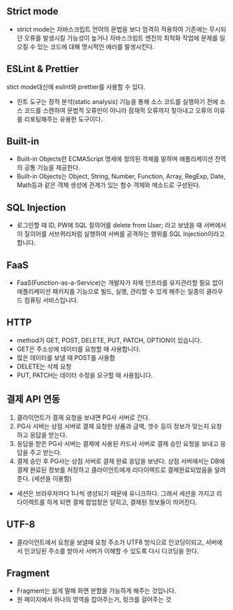 
##  Strict mode
- strict mode는 자바스크립트 언어의 문법을 보다 엄격히 적용하여 기존에는 무시되던 오류를 발생시킬 가능성이 높거나 자바스크립트 엔진의 최적화 작업에 문제를 일으킬 수 있는 코드에 대해 명시적인 에러를 발생시킨다.

##  ESLint & Prettier
stict mode대신에 eslint와 prettier를 사용할 수 있다.
- 린트 도구는 정적 분석(static analysis) 기능을 통해 소스 코드를 실행하기 전에 소스 코드를 스캔하여 문법적 오류만이 아니라 잠재적 오류까지 찾아내고 오류의 이유를 리포팅해주는 유용한 도구이다.

##  Built-in
- Built-in Objects란 ECMAScript 명세에 정의된 객체를 말하며 애플리케이션 전역의 공통 기능을 제공한다.
- Built-in Objects는 Object, String, Number, Function, Array, RegExp, Date, Math등과 같은 객체 생성에 관계가 있는 함수 객체와 메소드로 구성된다.


##  SQL Injection
- 로그인할 때 ID, PW에 SQL 질의어를 delete from User; 라고 보냈을 때 서버에서 이 질의어를 서브퀴리처럼 실행하여 서버를 공격하는 행위를 SQL Injection이라고 합니다.
   
##  FaaS
- FaaS(Function-as-a-Service)는 개발자가 자체 인프라를 유지관리할 필요 없이 애플리케이션 패키지를 기능으로 빌드, 실행, 관리할 수 있게 해주는 일종의 클라우드 컴퓨팅 서비스입니다.

##  HTTP
- method가 GET, POST, DELETE, PUT, PATCH, OPTION이 있습니다.
- GET은 주소상에 데이터를 요청할 때 사용합니다.
- 많은 데이터를 보낼 때 POST를 사용함
- DELETE는 삭제 요청
- PUT, PATCH는 데이터 수정을 요구할 때 사용됩니다.


##  결제 API 연동
1. 클라이언트가 결제 요청을 보내면 PG사 서버로 간다. 
2. PG사 서버는 상점 서버로 결제 요청한 상품과 금액, 갯수 등이 정보가 맞는지 요청하고 응답을 받는다.
3. 응답을 받은 PG사 서버는 결제에 사용된 카드사 서버로 결제 승인 요청을 보내고 응답을 주고 받는다.
4. 결제 승인 후 PG사는 상점 서버로 결제 완료 응답을 보낸다. 상점 서버에서는 DB에 결제 완료된 정보를 저장하고 클라이언트에게 리다이렉트로 결제완료되었음을 알려준다. (세션을 이용함)

- 세션은 브라우저마다 1나씩 생성되기 때문에 유니크하다. 그래서 세션을 가지고 리다이렉트를 하게 되면 결제 팝업창은 닫히고, 결제된 정보들이 띄어진다.

##  UTF-8
- 클라이언트에서 요청을 보낼때 요청 주소가 UTF8 방식으로 인코딩이되고, 서버에서 인코딩된 주소를 받아서 서버가 이해할 수 있도록 다시 디코딩을 한다.


##  Fragment
- Fragment는 쉽게 말해 화면 분할을 가능하게 해주는 것입니다. 
- 원 페이지에서 하나의 영역을 잡아주는거, 링크를 걸어주는 것